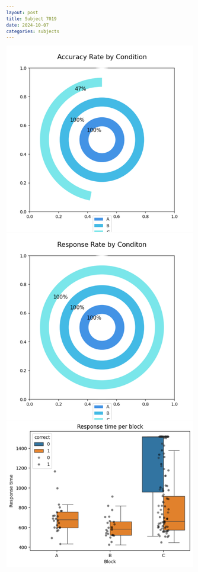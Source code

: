 ```yaml
---
layout: post
title: Subject 7019
date: 2024-10-07
categories: subjects
---
```


![](data/7019/run-4/7019_accuracy_rate.png)
![](data/7019/run-4/7019_response_rate.png)
![](data/7019/run-4/7019_rt.png)
